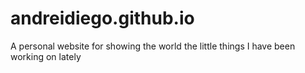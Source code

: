 # andreidiego.github.io
A personal website for showing the world the little things I have been working on lately
